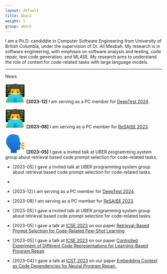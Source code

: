 ```yaml
---
layout: default
title: About
weight: 1
group: about
---
```

I am a Ph.D. candiddte in Computer Software Engineering from University of British Columbia, under the supervision of Dr. Ali Mesbah.
My research is in software engineering, with emphasis on software analysis and testing, code repair, test code generation, and ML4SE.
My research aims to understand the role of context for code-related tasks with large language models.

---
News

![DeepTest 2024](./resources/images/icon-paper-review.png)
**[2023-12]** I am serving as a PC member for [DeepTest 2024](https://conf.researchr.org/home/icse-2024/deeptest-2024).

![ReSAISE 2023](./resources/images/icon-paper-review.png)
**[2023-08]** I am serving as a PC member for [ReSAISE 2023](https://resaise.github.io/2023/committee.html).

![Talks 2023](./resources/images/icon-talk.png)
**[2023-05]** I gave a invited talk at UBER programming system group about retrieval based code prompt selection for code-related tasks.

- [2023-05] I gave a invited talk at UBER programming system group about retrieval based code prompt selection for code-related tasks.
- 

- [2023-12] I am serving as a PC member for [DeepTest 2024](https://conf.researchr.org/home/icse-2024/deeptest-2024).
- [2023-08] I am serving as a PC member for [ReSAISE 2023](https://resaise.github.io/2023/committee.html).
- [2023-05] I gave a invited talk at UBER programming system group about retrieval based code prompt selection for code-related tasks.
- [2023-05] I gave a talk at [ICSE 2023](https://conf.researchr.org/home/icse-2023) on our paper [Retrieval-Based Prompt Selection for Code-Related Few-Shot Learning](https://nashid.github.io/resources/papers/cedar-icse23.pdf).
- [2023-05] I gave a talk at [ICSE 2023](https://conf.researchr.org/home/icse-2023) on our paper [ Controlled Experiment of Different Code Representations for Learning-Based Program Repair](https://nashid.github.io/resources/papers/reptory-emse22.pdf).
- [2023-04] I gave a talk at [ICST 2023](https://conf.researchr.org/home/icst-2023) on our paper [Embedding Context as Code Dependencies for Neural Program Repair.](https://nashid.github.io/resources/papers/glance-icst23.pdf).

